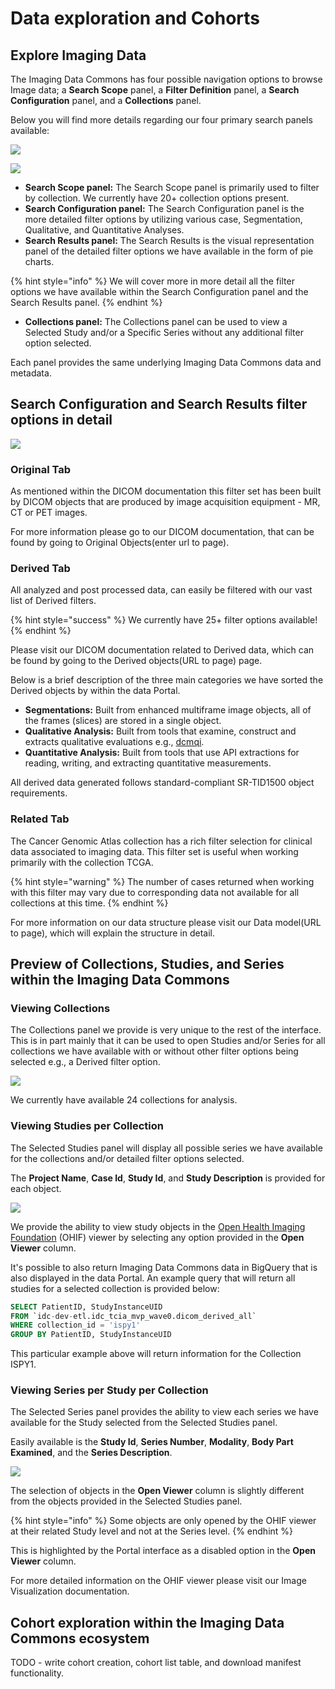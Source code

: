 # Data exploration and Cohorts

## Explore Imaging Data

The Imaging Data Commons has four possible navigation options to browse Image data; a **Search Scope** panel, a **Filter Definition** panel, a **Search Configuration** panel, and a **Collections** panel.  
  
Below you will find more details regarding our four primary search panels available:

![](../.gitbook/assets/explore-image-data.png)

![](../.gitbook/assets/collections-panel.png)



* **Search Scope panel:** The Search Scope panel is primarily used to filter by collection. We currently have 20+ collection options present.
* **Search Configuration panel:** The Search Configuration panel is the more detailed filter options by utilizing various case, Segmentation, Qualitative, and Quantitative Analyses.  
* **Search Results panel:** The Search Results is the visual representation panel of the detailed filter options we have available in the form of pie charts. 

{% hint style="info" %}
We will cover more in more detail all the filter options we have available within the Search Configuration panel and the Search Results panel.
{% endhint %}

* **Collections panel:** The Collections panel can be used to view a Selected Study and/or a Specific Series without any additional filter option selected. 

Each panel provides the same underlying Imaging Data Commons data and metadata.

## Search Configuration and Search Results filter options in detail

![](../.gitbook/assets/search_configuration_and_search_results.png)

### Original Tab

As mentioned within the DICOM documentation this filter set has been built by DICOM objects that are produced by image acquisition equipment - MR, CT or PET images.   
  
For more information please go to our DICOM documentation, that can be found by going to Original Objects\(enter url to page\).

### Derived Tab

All analyzed and post processed data, can easily be filtered with our vast list of Derived filters. 

{% hint style="success" %}
We currently have 25+ filter options available!
{% endhint %}

Please visit our DICOM documentation related to Derived data, which can be found by going to the Derived objects\(URL to page\) page.

Below is a brief description of the three main categories we have sorted the Derived objects by within the data Portal.

* **Segmentations:** Built from enhanced multiframe image objects, all of the frames \(slices\) are stored in a single object.
* **Qualitative Analysis:** Built from tools that examine, construct and extracts qualitative evaluations e.g., [dcmqi](https://github.com/QIICR/dcmqi).
* **Quantitative Analysis:** Built from tools that use API extractions for reading, writing, and extracting quantitative measurements.

All derived data generated follows standard-compliant SR-TID1500 object requirements.

### Related Tab

The Cancer Genomic Atlas collection has a rich filter selection for clinical data associated to imaging data. This filter set is useful when working primarily with the collection TCGA.

{% hint style="warning" %}
The number of cases returned when working with this filter may vary due to corresponding data not available for all collections at this time.
{% endhint %}

For more information on our data structure please visit our Data model\(URL to page\), which will explain the structure in detail.

## Preview of Collections, Studies, and Series within the Imaging Data Commons

### Viewing Collections

The Collections panel we provide is very unique to the rest of the interface. This is in part mainly that it can be used to open Studies and/or Series for all collections we have available with or without other filter options being selected e.g., a Derived filter option.

![](../.gitbook/assets/collections_panel.png)

We currently have available 24 collections for analysis.

### Viewing Studies per Collection

The Selected Studies panel will display all possible series we have available for the collections and/or detailed filter options selected. 

The **Project Name**, **Case Id**, **Study Id**, and **Study Description** is provided for each object.

![](../.gitbook/assets/selected_studies_panel.png)

We provide the ability to view study objects in the [Open Health Imaging Foundation](https://docs.ohif.org/) \(OHIF\) viewer by selecting any option provided in the **Open Viewer** column.

It's possible to also return Imaging Data Commons data in BigQuery that is also displayed in the data Portal. An example query that will return all studies for a selected collection is provided below:

```sql
SELECT PatientID, StudyInstanceUID
FROM `idc-dev-etl.idc_tcia_mvp_wave0.dicom_derived_all`
WHERE collection_id = 'ispy1'
GROUP BY PatientID, StudyInstanceUID
```

This particular example above will return information for the Collection ISPY1.

### Viewing Series per Study per Collection

The Selected Series panel provides the ability to view each series we have available for the Study selected from the Selected Studies panel.   
  
Easily available is the **Study Id**, **Series Number**, **Modality**, **Body Part Examined**, and the **Series Description**. 

![](../.gitbook/assets/selected_series-panel.png)

The selection of objects in the **Open Viewer** column is slightly different from the objects provided in the Selected Studies panel.

{% hint style="info" %}
Some objects are only opened by the OHIF viewer at their related Study level and not at the Series level. 
{% endhint %}

This is highlighted by the Portal interface as a disabled option in the **Open Viewer**  column. 

For more detailed information on the OHIF viewer please visit our Image Visualization documentation.

## Cohort exploration within the Imaging Data Commons ecosystem

TODO - write cohort creation, cohort list table, and download manifest functionality.





  
 

  
  






